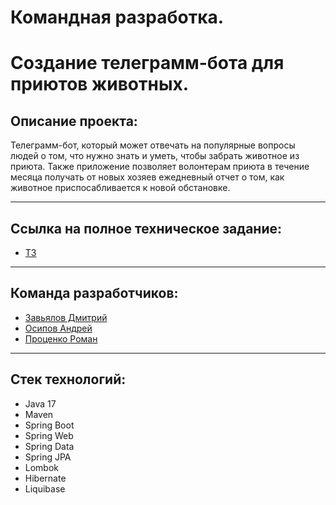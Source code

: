 # Командная разработка. 
# Создание телеграмм-бота для приютов животных.

## Описание проекта:
Телеграмм-бот, который может отвечать на популярные вопросы людей о том, что нужно знать и уметь, чтобы забрать животное из приюта.
Также приложение позволяет волонтерам приюта в течение месяца получать от новых хозяев ежедневный отчет о том, как животное приспосабливается к новой обстановке. 

---

## Ссылка на полное техническое задание:
* [ТЗ](https://skyengpublic.notion.site/47bcac1b049f4af6b351e2ab5d05afb4)

---

## Команда разработчиков:
* [Завьялов Дмитрий](https://github.com/Jokeproofee)
* [Осипов Андрей](https://github.com/zikitstart)
* [Проценко Роман](https://github.com/DeafMist)

---

## Стек технологий:
* Java 17
* Maven
* Spring Boot
* Spring Web
* Spring Data
* Spring JPA
* Lombok
* Hibernate
* Liquibase
